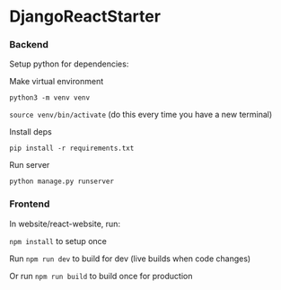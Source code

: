 # DjangoReactStarter
### Backend

Setup python for dependencies:

Make virtual environment

`python3 -m venv venv`

`source venv/bin/activate` (do this every time you have a new terminal)

Install deps

`pip install -r requirements.txt`

Run server

`python manage.py runserver`



### Frontend

In website/react-website, run:

`npm install` to setup once

Run `npm run dev` to build for dev (live builds when code changes)

Or run `npm run build` to build once for production
